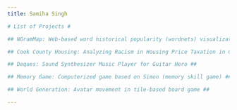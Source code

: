 ```yaml
---
title: Samiha Singh

# List of Projects # 

## NGramMap: Web-based word historical popularity (wordnets) visualization tool ##

## Cook County Housing: Analyzing Racism in Housing Price Taxation in Cook County ##

## Deques: Sound Synthesizer Music Player for Guitar Hero ##

## Memory Game: Computerized game based on Simon (memory skill game) ##

## World Generation: Avatar movement in tile-based board game ##

---
```


